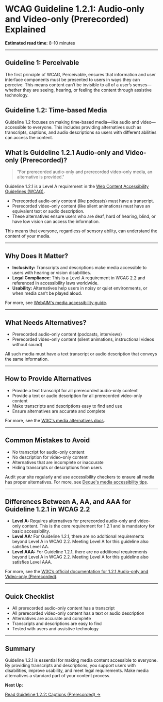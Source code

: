 <!--
title: WCAG Guideline 1.2.1 - Audio-only and Video-only (Prerecorded) Explained
series: Making the Web Accessible for All
description: A practical guide to WCAG Guideline 1.2.1 (Audio-only and Video-only, Prerecorded)—what it means, why it matters, and how to make media content accessible.
keywords: wcag 1.2.1, audio-only, video-only, accessibility, captions, transcripts, web standards, digital inclusion
image: WCAG-Series-1.2.1.png
imageAlt: Blue text on yellow background saying, "AccessiTech Blog, Audio-only and Video-only (Prerecorded), Web Content Accessibiilty Guiedlines (WCAG) 1.2.1 Explained"
status: published
date: 2025-07-01
-->

# **WCAG Guideline 1.2.1: Audio-only and Video-only (Prerecorded) Explained**

**Estimated read time:** 8–10 minutes

---

## **Guideline 1: Perceivable**

The first principle of WCAG, Perceivable, ensures that information and user interface components must be presented to users in ways they can perceive. This means content can’t be invisible to all of a user’s senses—whether they are seeing, hearing, or feeling the content through assistive technology.

## **Guideline 1.2: Time-based Media**

Guideline 1.2 focuses on making time-based media—like audio and video—accessible to everyone. This includes providing alternatives such as transcripts, captions, and audio descriptions so users with different abilities can access the content.

## **What Is Guideline 1.2.1 Audio-only and Video-only (Prerecorded)?**

<!-- [Illustration: Audio and video icons with a transcript and captions overlay] -->

> "For prerecorded audio-only and prerecorded video-only media, an alternative is provided."

Guideline 1.2.1 is a Level A requirement in the [Web Content Accessibility Guidelines (WCAG)](https://www.w3.org/WAI/WCAG22/quickref/#audio-only-and-video-only-prerecorded).

- Prerecorded audio-only content (like podcasts) must have a transcript.
- Prerecorded video-only content (like silent animations) must have an equivalent text or audio description.
- These alternatives ensure users who are deaf, hard of hearing, blind, or have low vision can access the information.

This means that everyone, regardless of sensory ability, can understand the content of your media.

---

## **Why Does It Matter?**

<!-- [Infographic: Audio icon, video icon, transcript, and captions] -->

- **Inclusivity:** Transcripts and descriptions make media accessible to users with hearing or vision disabilities.
- **Legal Compliance:** This is a Level A requirement in WCAG 2.2 and referenced in accessibility laws worldwide.
- **Usability:** Alternatives help users in noisy or quiet environments, or when media can’t be played aloud.

For more, see [WebAIM's media accessibility guide](https://webaim.org/techniques/captions/).

---

## **What Needs Alternatives?**

<!-- [Grid: Podcast, silent video, animation, all with transcript/caption icons] -->

- Prerecorded audio-only content (podcasts, interviews)
- Prerecorded video-only content (silent animations, instructional videos without sound)

All such media must have a text transcript or audio description that conveys the same information.

---

## **How to Provide Alternatives**

<!-- [Side-by-side: Audio with transcript, video with text description] -->
<!-- [Example: Podcast episode with downloadable transcript] -->

- Provide a text transcript for all prerecorded audio-only content
- Provide a text or audio description for all prerecorded video-only content
- Make transcripts and descriptions easy to find and use
- Ensure alternatives are accurate and complete

For more, see the [W3C's media alternatives docs](https://www.w3.org/WAI/WCAG22/Understanding/audio-only-and-video-only-prerecorded.html).

---

## **Common Mistakes to Avoid**

<!-- [Do/Don't graphic: Left side with transcript/captions, right side with missing alternatives] -->

- No transcript for audio-only content
- No description for video-only content
- Alternatives that are incomplete or inaccurate
- Hiding transcripts or descriptions from users

Audit your site regularly and use accessibility checkers to ensure all media has proper alternatives. For more, see [Deque's media accessibility tips](https://www.deque.com/blog/video-accessibility-tips/).

---

## **Differences Between A, AA, and AAA for Guideline 1.2.1 in WCAG 2.2**

<!-- [Infographic: Three columns labeled A, AA, AAA with example requirements for each] -->

- **Level A:** Requires alternatives for prerecorded audio-only and video-only content. This is the core requirement for 1.2.1 and is mandatory for basic accessibility.
- **Level AA:** For Guideline 1.2.1, there are no additional requirements beyond Level A in WCAG 2.2. Meeting Level A for this guideline also satisfies Level AA.
- **Level AAA:** For Guideline 1.2.1, there are no additional requirements beyond Level A in WCAG 2.2. Meeting Level A for this guideline also satisfies Level AAA.

For more, see the [W3C’s official documentation for 1.2.1 Audio-only and Video-only (Prerecorded)](https://www.w3.org/WAI/WCAG22/Understanding/audio-only-and-video-only-prerecorded.html).

---

## **Quick Checklist**

<!-- [Checklist graphic: Icons for each item (audio, video, transcript, description, etc.)] -->

- All prerecorded audio-only content has a transcript
- All prerecorded video-only content has a text or audio description
- Alternatives are accurate and complete
- Transcripts and descriptions are easy to find
- Tested with users and assistive technology

---

## **Summary**

<!-- [Illustration: User reading a transcript while listening to a podcast] -->

Guideline 1.2.1 is essential for making media content accessible to everyone. By providing transcripts and descriptions, you support users with disabilities, improve usability, and meet legal requirements. Make media alternatives a standard part of your content process.

**Next Up:**

[Read Guideline 1.2.2: Captions (Prerecorded) →](WCAG-Guideline-1-2-2-Captions-Prerecorded-Explained)
